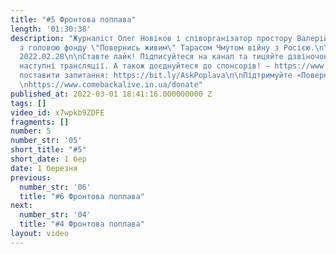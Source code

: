 ```yaml
---
title: "#5 Фронтова поплава"
length: '01:30:38'
description: "Журналіст Олег Новіков і співорганізатор простору Валерій Агєєв обговорюють
  з головою фонду \"Повернись живим\" Тарасом Чмутом війну з Росією.\n\nВипуск за
  2022.02.28\n\nСтавте лайк! Підписуйтеся на канал та тицяйте дзвіночок, щоб не пропустити
  наступні трансляції. А також доєднуйтеся до спонсорів! – https://www.youtube.com/channel/UCwCkRo2WQx_9JRWISLC47fw/join\n\n‼️Щоб
  поставити запитання: https://bit.ly/AskPoplava\n\nПідтримуйте «Повернись Живим»:
  \nhttps://www.comebackalive.in.ua/donate"
published_at: 2022-03-01 18:41:16.000000000 Z
tags: []
video_id: x7wpkb9ZDFE
fragments: []
number: 5
number_str: '05'
short_title: "#5"
short_date: 1 бер
date: 1 березня
previous:
  number_str: '06'
  title: "#6 Фронтова поплава"
next:
  number_str: '04'
  title: "#4 Фронтова поплава"
layout: video
---
```

